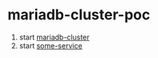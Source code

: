 # mariadb-cluster-poc

1. start [mariadb-cluster](./mariadb-cluster/README.md)
2. start [some-service](./some-service/README.md)
